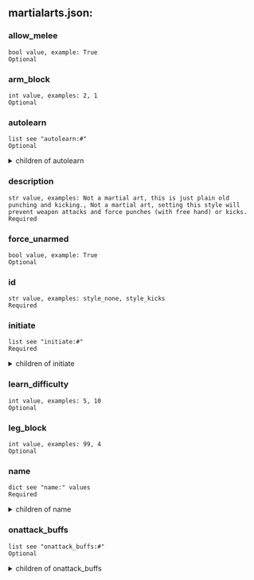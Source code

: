 
## martialarts.json:

### allow_melee 
 ```
 bool value, example: True
 Optional 
```

 ### arm_block 

 ```
 int value, examples: 2, 1
 Optional 
```


 ### autolearn 

 ```
 list see "autolearn:#"
 Optional 
```


 <details> 
 <summary> children of autolearn </summary> 

 ### autolearn:# 

 ```
 list see "autolearn:#:#"
 Required 
```


 <details> 
 <summary> children of autolearn:# </summary> 

 ### autolearn:#:# 

 ```
 str value, example: melee
 Required 
```



 </details>
</summary>


 </details>
</summary>


 </details>
</summary>

 ### description 

 ```
 str value, examples: Not a martial art, this is just plain old punching and kicking., Not a martial art, setting this style will prevent weapon attacks and force punches (with free hand) or kicks.
 Required 
```


 ### force_unarmed 

 ```
 bool value, example: True
 Optional 
```


 ### id 

 ```
 str value, examples: style_none, style_kicks
 Required 
```


 ### initiate 

 ```
 list see "initiate:#"
 Required 
```


 <details> 
 <summary> children of initiate </summary> 

 ### initiate:# 

 ```
 str value, examples: You decide to not use any martial arts., You force yourself to fight unarmed.
 Required 
```



 </details>
</summary>


 </details>
</summary>

 ### learn_difficulty 

 ```
 int value, examples: 5, 10
 Optional 
```


 ### leg_block 

 ```
 int value, examples: 99, 4
 Optional 
```


 ### name 

 ```
 dict see "name:" values
 Required 
```


 <details> 
 <summary> children of name </summary> 

 ### name:str 

 ```
 str value, examples: No style, Force unarmed
 Required 
```



 </details>
</summary>


 </details>
</summary>

 ### onattack_buffs 

 ```
 list see "onattack_buffs:#"
 Optional 
```


 <details> 
 <summary> children of onattack_buffs </summary> 

 ### onattack_buffs:# 

 ```
 dict see "onattack_buffs:#:" values
 Required 
```


 <details> 
 <summary> children of onattack_buffs:# </summary> 

 ### onattack_buffs:#:buff_duration 

 ```
 int value, examples: 3, 1
 Required 
```



 ### onattack_buffs:#:description 

 ```
 str value, examples: You intentions are known!  It will take you a few moments to sneak attack again.

-50% all damage.
Last 3 turns., A sharp sword cuts true.
Although, all things fade with time.
Restraint hones your skills.

-1.0 Dodge skill, -1 bash damage, -1 cut damage.
Lasts 1 turn.  Stacks 5 times.
 Required 
```



 ### onattack_buffs:#:flat_bonuses 

 ```
 list see "onattack_buffs:#:flat_bonuses:#"
 Optional 
```


 <details> 
 <summary> children of onattack_buffs:#:flat_bonuses </summary> 

 ### onattack_buffs:#:flat_bonuses:# 

 ```
 dict see "onattack_buffs:#:flat_bonuses:#:" values
 Required 
```


 <details> 
 <summary> children of onattack_buffs:#:flat_bonuses:# </summary> 

 ### onattack_buffs:#:flat_bonuses:#:scale 

 ```
 float value, example: -1.0
 Required 
```



 ### onattack_buffs:#:flat_bonuses:#:stat 

 ```
 str value, example: dodge
 Required 
```



 ### onattack_buffs:#:flat_bonuses:#:type 

 ```
 str value, example: cut
 Required 
```



 ### onattack_buffs:#:id 

 ```
 str value, examples: buff_ninjutsu_onattack, buff_niten_onattack
 Required 
```



 ### onattack_buffs:#:max_stacks 

 ```
 int value, example: 5
 Optional 
```



 ### onattack_buffs:#:melee_allowed 

 ```
 bool value, example: True
 Required 
```



 ### onattack_buffs:#:mult_bonuses 

 ```
 list see "onattack_buffs:#:mult_bonuses:#"
 Optional 
```


 <details> 
 <summary> children of onattack_buffs:#:mult_bonuses </summary> 

 ### onattack_buffs:#:mult_bonuses:# 

 ```
 dict see "onattack_buffs:#:mult_bonuses:#:" values
 Required 
```


 <details> 
 <summary> children of onattack_buffs:#:mult_bonuses:# </summary> 

 ### onattack_buffs:#:mult_bonuses:#:scale 

 ```
 float value, example: 0.5
 Required 
```



 ### onattack_buffs:#:mult_bonuses:#:stat 

 ```
 str value, example: damage
 Required 
```



 ### onattack_buffs:#:mult_bonuses:#:type 

 ```
 str value, example: bash
 Required 
```



 ### onattack_buffs:#:name 

 ```
 str value, examples: Loss of Surprise, Falling Leaf
 Required 
```



 ### onattack_buffs:#:unarmed_allowed 

 ```
 bool value, example: True
 Optional 
```



 </details>
</summary>


 </details>
</summary>


 </details>
</summary>

 ### onblock_buffs 

 ```
 list see "onblock_buffs:#"
 Optional 
```


 <details> 
 <summary> children of onblock_buffs </summary> 

 ### onblock_buffs:# 

 ```
 dict see "onblock_buffs:#:" values
 Required 
```


 <details> 
 <summary> children of onblock_buffs:# </summary> 

 ### onblock_buffs:#:buff_duration 

 ```
 int value, example: 1
 Required 
```



 ### onblock_buffs:#:description 

 ```
 str value, examples: Your next strike will find its mark much easier from your parry.

+1 Accuracy.
Lasts 1 turn., Each successful block reveals an opening in your opponent's guard.

+1 Accuracy.
Lasts 1 turn.  Stacks 3 times.
 Required 
```



 ### onblock_buffs:#:flat_bonuses 

 ```
 list see "onblock_buffs:#:flat_bonuses:#"
 Optional 
```


 <details> 
 <summary> children of onblock_buffs:#:flat_bonuses </summary> 

 ### onblock_buffs:#:flat_bonuses:# 

 ```
 dict see "onblock_buffs:#:flat_bonuses:#:" values
 Required 
```


 <details> 
 <summary> children of onblock_buffs:#:flat_bonuses:# </summary> 

 ### onblock_buffs:#:flat_bonuses:#:scale 

 ```
 float value, example: 1.0
 Required 
```



 ### onblock_buffs:#:flat_bonuses:#:stat 

 ```
 str value, example: hit
 Required 
```



 ### onblock_buffs:#:id 

 ```
 str value, examples: buff_fencing_onblock, buff_medievalpole_onblock
 Required 
```



 ### onblock_buffs:#:max_stacks 

 ```
 int value, example: 3
 Optional 
```



 ### onblock_buffs:#:melee_allowed 

 ```
 bool value, example: True
 Required 
```



 ### onblock_buffs:#:name 

 ```
 str value, examples: Parry, Defense Break
 Required 
```



 ### onblock_buffs:#:skill_requirements 

 ```
 list see "onblock_buffs:#:skill_requirements:#"
 Required 
```


 <details> 
 <summary> children of onblock_buffs:#:skill_requirements </summary> 

 ### onblock_buffs:#:skill_requirements:# 

 ```
 dict see "onblock_buffs:#:skill_requirements:#:" values
 Required 
```


 <details> 
 <summary> children of onblock_buffs:#:skill_requirements:# </summary> 

 ### onblock_buffs:#:skill_requirements:#:level 

 ```
 int value, example: 1
 Required 
```



 ### onblock_buffs:#:skill_requirements:#:name 

 ```
 str value, example: melee
 Required 
```



 </details>
</summary>


 </details>
</summary>


 </details>
</summary>


 </details>
</summary>


 </details>
</summary>

 ### oncrit_buffs 

 ```
 list see "oncrit_buffs:#"
 Optional 
```


 <details> 
 <summary> children of oncrit_buffs </summary> 

 ### oncrit_buffs:# 

 ```
 dict see "oncrit_buffs:#:" values
 Required 
```


 <details> 
 <summary> children of oncrit_buffs:# </summary> 

 ### oncrit_buffs:#:buff_duration 

 ```
 int value, examples: 3, 1
 Required 
```



 ### oncrit_buffs:#:description 

 ```
 str value, examples: You can follow up a critical hit with a stronger attack if the opportunity presents itself.

+15% bonus to all damage.
Enables "Combination Strike" technique.
Lasts 3 turns.  Stacks 3 times., Your powerful attack has given you the chance to end this fight right now!
Enables "Vicious Strike" techniques.
Lasts 1 turn.
 Required 
```



 ### oncrit_buffs:#:flat_bonuses 

 ```
 list see "oncrit_buffs:#:flat_bonuses:#"
 Optional 
```


 <details> 
 <summary> children of oncrit_buffs:#:flat_bonuses </summary> 

 ### oncrit_buffs:#:flat_bonuses:# 

 ```
 dict see "oncrit_buffs:#:flat_bonuses:#:" values
 Required 
```


 <details> 
 <summary> children of oncrit_buffs:#:flat_bonuses:# </summary> 

 ### oncrit_buffs:#:flat_bonuses:#:scale 

 ```
 float value, examples: 0.5, 1.0
 Required 
```



 ### oncrit_buffs:#:flat_bonuses:#:scaling-stat 

 ```
 str value, examples: str, per
 Required 
```



 ### oncrit_buffs:#:flat_bonuses:#:stat 

 ```
 str value, examples: arpen, damage
 Required 
```



 ### oncrit_buffs:#:flat_bonuses:#:type 

 ```
 str value, examples: bash, electric
 Required 
```



 ### oncrit_buffs:#:id 

 ```
 str value, examples: buff_eskrima_oncrit, buff_swordsmanship_oncrit
 Required 
```



 ### oncrit_buffs:#:max_stacks 

 ```
 int value, examples: 2, 3
 Optional 
```



 ### oncrit_buffs:#:melee_allowed 

 ```
 bool value, example: True
 Optional 
```



 ### oncrit_buffs:#:mult_bonuses 

 ```
 list see "oncrit_buffs:#:mult_bonuses:#"
 Optional 
```


 <details> 
 <summary> children of oncrit_buffs:#:mult_bonuses </summary> 

 ### oncrit_buffs:#:mult_bonuses:# 

 ```
 dict see "oncrit_buffs:#:mult_bonuses:#:" values
 Required 
```


 <details> 
 <summary> children of oncrit_buffs:#:mult_bonuses:# </summary> 

 ### oncrit_buffs:#:mult_bonuses:#:scale 

 ```
 float value, example: 1.15
 Required 
```



 ### oncrit_buffs:#:mult_bonuses:#:stat 

 ```
 str value, example: damage
 Required 
```



 ### oncrit_buffs:#:mult_bonuses:#:type 

 ```
 str value, example: bash
 Required 
```



 ### oncrit_buffs:#:name 

 ```
 str value, examples: Eskrima Combination, Manslayer
 Required 
```



 ### oncrit_buffs:#:skill_requirements 

 ```
 list see "oncrit_buffs:#:skill_requirements:#"
 Optional 
```


 <details> 
 <summary> children of oncrit_buffs:#:skill_requirements </summary> 

 ### oncrit_buffs:#:skill_requirements:# 

 ```
 dict see "oncrit_buffs:#:skill_requirements:#:" values
 Required 
```


 <details> 
 <summary> children of oncrit_buffs:#:skill_requirements:# </summary> 

 ### oncrit_buffs:#:skill_requirements:#:level 

 ```
 int value, examples: 2, 5
 Required 
```



 ### oncrit_buffs:#:skill_requirements:#:name 

 ```
 str value, examples: melee, unarmed
 Required 
```



 ### oncrit_buffs:#:unarmed_allowed 

 ```
 bool value, example: True
 Optional 
```



 </details>
</summary>


 </details>
</summary>


 </details>
</summary>

 ### ondodge_buffs 

 ```
 list see "ondodge_buffs:#"
 Optional 
```


 <details> 
 <summary> children of ondodge_buffs </summary> 

 ### ondodge_buffs:# 

 ```
 dict see "ondodge_buffs:#:" values
 Required 
```


 <details> 
 <summary> children of ondodge_buffs:# </summary> 

 ### ondodge_buffs:#:bonus_dodges 

 ```
 int value, example: 1
 Optional 
```



 ### ondodge_buffs:#:buff_duration 

 ```
 int value, examples: 1, 2
 Required 
```



 ### ondodge_buffs:#:description 

 ```
 str value, examples: You've seen your chance.  Now strike back!

+25% Bash damage.
Lasts for 1 turn., Much like the crane, you a quick to avoid danger.

+1 Dodge attempts, +1.0 Dodge skill.
Lasts 2 turns.
 Required 
```



 ### ondodge_buffs:#:flat_bonuses 

 ```
 list see "ondodge_buffs:#:flat_bonuses:#"
 Optional 
```


 <details> 
 <summary> children of ondodge_buffs:#:flat_bonuses </summary> 

 ### ondodge_buffs:#:flat_bonuses:# 

 ```
 dict see "ondodge_buffs:#:flat_bonuses:#:" values
 Required 
```


 <details> 
 <summary> children of ondodge_buffs:#:flat_bonuses:# </summary> 

 ### ondodge_buffs:#:flat_bonuses:#:scale 

 ```
 float value, examples: 1.0, 0.15
 Required 
```



 ### ondodge_buffs:#:flat_bonuses:#:scaling-stat 

 ```
 str value, examples: dex, per
 Optional 
```



 ### ondodge_buffs:#:flat_bonuses:#:stat 

 ```
 str value, examples: arpen, dodge
 Required 
```



 ### ondodge_buffs:#:flat_bonuses:#:type 

 ```
 str value, example: bash
 Optional 
```



 ### ondodge_buffs:#:id 

 ```
 str value, examples: buff_boxing_ondodge, buff_crane_ondodge
 Required 
```



 ### ondodge_buffs:#:max_stacks 

 ```
 int value, examples: 3, 4
 Optional 
```



 ### ondodge_buffs:#:melee_allowed 

 ```
 bool value, example: True
 Optional 
```



 ### ondodge_buffs:#:mult_bonuses 

 ```
 list see "ondodge_buffs:#:mult_bonuses:#"
 Optional 
```


 <details> 
 <summary> children of ondodge_buffs:#:mult_bonuses </summary> 

 ### ondodge_buffs:#:mult_bonuses:# 

 ```
 dict see "ondodge_buffs:#:mult_bonuses:#:" values
 Required 
```


 <details> 
 <summary> children of ondodge_buffs:#:mult_bonuses:# </summary> 

 ### ondodge_buffs:#:mult_bonuses:#:scale 

 ```
 float value, examples: 1.25, 1.1
 Required 
```



 ### ondodge_buffs:#:mult_bonuses:#:stat 

 ```
 str value, example: damage
 Required 
```



 ### ondodge_buffs:#:mult_bonuses:#:type 

 ```
 str value, example: bash
 Required 
```



 ### ondodge_buffs:#:name 

 ```
 str value, examples: Counter Chance, Crane's Grace
 Required 
```



 ### ondodge_buffs:#:skill_requirements 

 ```
 list see "ondodge_buffs:#:skill_requirements:#"
 Required 
```


 <details> 
 <summary> children of ondodge_buffs:#:skill_requirements </summary> 

 ### ondodge_buffs:#:skill_requirements:# 

 ```
 dict see "ondodge_buffs:#:skill_requirements:#:" values
 Required 
```


 <details> 
 <summary> children of ondodge_buffs:#:skill_requirements:# </summary> 

 ### ondodge_buffs:#:skill_requirements:#:level 

 ```
 int value, examples: 1, 5
 Required 
```



 ### ondodge_buffs:#:skill_requirements:#:name 

 ```
 str value, examples: unarmed, melee
 Required 
```



 ### ondodge_buffs:#:unarmed_allowed 

 ```
 bool value, example: True
 Optional 
```



 </details>
</summary>


 </details>
</summary>


 </details>
</summary>

 ### ongethit_buffs 

 ```
 list see "ongethit_buffs:#"
 Optional 
```


 <details> 
 <summary> children of ongethit_buffs </summary> 

 ### ongethit_buffs:# 

 ```
 dict see "ongethit_buffs:#:" values
 Required 
```


 <details> 
 <summary> children of ongethit_buffs:# </summary> 

 ### ongethit_buffs:#:buff_duration 

 ```
 int value, example: 5
 Required 
```



 ### ongethit_buffs:#:description 

 ```
 str value, example: Taking a hit will not slow you down.  You will outlast your opponent and win this fight.

+Bash damage increased by 25% of Strength, blocked damage decreased by 50% of Strength.
Lasts 5 turns.
 Required 
```



 ### ongethit_buffs:#:flat_bonuses 

 ```
 list see "ongethit_buffs:#:flat_bonuses:#"
 Required 
```


 <details> 
 <summary> children of ongethit_buffs:#:flat_bonuses </summary> 

 ### ongethit_buffs:#:flat_bonuses:# 

 ```
 dict see "ongethit_buffs:#:flat_bonuses:#:" values
 Required 
```


 <details> 
 <summary> children of ongethit_buffs:#:flat_bonuses:# </summary> 

 ### ongethit_buffs:#:flat_bonuses:#:scale 

 ```
 float value, example: 0.25
 Required 
```



 ### ongethit_buffs:#:flat_bonuses:#:scaling-stat 

 ```
 str value, example: str
 Required 
```



 ### ongethit_buffs:#:flat_bonuses:#:stat 

 ```
 str value, example: damage
 Required 
```



 ### ongethit_buffs:#:flat_bonuses:#:type 

 ```
 str value, example: bash
 Required 
```



 ### ongethit_buffs:#:id 

 ```
 str value, example: buff_muay_thai_ongethit
 Required 
```



 ### ongethit_buffs:#:name 

 ```
 str value, example: Determination
 Required 
```



 ### ongethit_buffs:#:skill_requirements 

 ```
 list see "ongethit_buffs:#:skill_requirements:#"
 Required 
```


 <details> 
 <summary> children of ongethit_buffs:#:skill_requirements </summary> 

 ### ongethit_buffs:#:skill_requirements:# 

 ```
 dict see "ongethit_buffs:#:skill_requirements:#:" values
 Required 
```


 <details> 
 <summary> children of ongethit_buffs:#:skill_requirements:# </summary> 

 ### ongethit_buffs:#:skill_requirements:#:level 

 ```
 int value, example: 3
 Required 
```



 ### ongethit_buffs:#:skill_requirements:#:name 

 ```
 str value, example: unarmed
 Required 
```



 ### ongethit_buffs:#:unarmed_allowed 

 ```
 bool value, example: True
 Required 
```



 </details>
</summary>


 </details>
</summary>


 </details>
</summary>

 ### onhit_buffs 

 ```
 list see "onhit_buffs:#"
 Optional 
```


 <details> 
 <summary> children of onhit_buffs </summary> 

 ### onhit_buffs:# 

 ```
 dict see "onhit_buffs:#:" values
 Required 
```


 <details> 
 <summary> children of onhit_buffs:# </summary> 

 ### onhit_buffs:#:bonus_blocks 

 ```
 int value, example: 2
 Optional 
```



 ### onhit_buffs:#:bonus_dodges 

 ```
 int value, example: 1
 Optional 
```



 ### onhit_buffs:#:buff_duration 

 ```
 int value, examples: 1, 2
 Required 
```



 ### onhit_buffs:#:description 

 ```
 str value, examples: Life and combat are a circle.  An attack leads to a counter and to an attack once again.  Seek to complete this loop.

+1 Accuracy, +2 bash Damage.
Enables "Dragon Vortex Block" and "Dragon Wing Dodge"
Lasts 1 turn., Landing a hit allows you to perfectly position yourself for maximum defense against multiple opponents.

+2 Block attempts, +1 Dodges attempts, blocked damge reduced by 50% of Strength.
Lasts 2 turns.
 Required 
```



 ### onhit_buffs:#:flat_bonuses 

 ```
 list see "onhit_buffs:#:flat_bonuses:#"
 Optional 
```


 <details> 
 <summary> children of onhit_buffs:#:flat_bonuses </summary> 

 ### onhit_buffs:#:flat_bonuses:# 

 ```
 dict see "onhit_buffs:#:flat_bonuses:#:" values
 Required 
```


 <details> 
 <summary> children of onhit_buffs:#:flat_bonuses:# </summary> 

 ### onhit_buffs:#:flat_bonuses:#:scale 

 ```
 float value, examples: 1.0, 0.5
 Required 
```



 ### onhit_buffs:#:flat_bonuses:#:scaling-stat 

 ```
 str value, example: str
 Optional 
```



 ### onhit_buffs:#:flat_bonuses:#:stat 

 ```
 str value, examples: hit, block
 Required 
```



 ### onhit_buffs:#:flat_bonuses:#:type 

 ```
 str value, example: bash
 Optional 
```



 ### onhit_buffs:#:id 

 ```
 str value, examples: buff_dragon_onhit, buff_karate_onhit
 Required 
```



 ### onhit_buffs:#:max_stacks 

 ```
 int value, examples: 4, 3
 Optional 
```



 ### onhit_buffs:#:mult_bonuses 

 ```
 list see "onhit_buffs:#:mult_bonuses:#"
 Optional 
```


 <details> 
 <summary> children of onhit_buffs:#:mult_bonuses </summary> 

 ### onhit_buffs:#:mult_bonuses:# 

 ```
 dict see "onhit_buffs:#:mult_bonuses:#:" values
 Required 
```


 <details> 
 <summary> children of onhit_buffs:#:mult_bonuses:# </summary> 

 ### onhit_buffs:#:mult_bonuses:#:scale 

 ```
 float value, examples: 1.2, 1.1
 Required 
```



 ### onhit_buffs:#:mult_bonuses:#:stat 

 ```
 str value, examples: damage, movecost
 Required 
```



 ### onhit_buffs:#:mult_bonuses:#:type 

 ```
 str value, example: bash
 Optional 
```



 ### onhit_buffs:#:name 

 ```
 str value, examples: Dragon's Flight, Karate Strike
 Required 
```



 ### onhit_buffs:#:req_buffs 

 ```
 list see "onhit_buffs:#:req_buffs:#"
 Optional 
```


 <details> 
 <summary> children of onhit_buffs:#:req_buffs </summary> 

 ### onhit_buffs:#:req_buffs:# 

 ```
 str value, example: buff_pankration_ondodge
 Required 
```



 ### onhit_buffs:#:skill_requirements 

 ```
 list see "onhit_buffs:#:skill_requirements:#"
 Required 
```


 <details> 
 <summary> children of onhit_buffs:#:skill_requirements </summary> 

 ### onhit_buffs:#:skill_requirements:# 

 ```
 dict see "onhit_buffs:#:skill_requirements:#:" values
 Required 
```


 <details> 
 <summary> children of onhit_buffs:#:skill_requirements:# </summary> 

 ### onhit_buffs:#:skill_requirements:#:level 

 ```
 int value, examples: 1, 3
 Required 
```



 ### onhit_buffs:#:skill_requirements:#:name 

 ```
 str value, example: unarmed
 Required 
```



 ### onhit_buffs:#:unarmed_allowed 

 ```
 bool value, example: True
 Required 
```



 </details>
</summary>


 </details>
</summary>


 </details>
</summary>

 ### onkill_buffs 

 ```
 list see "onkill_buffs:#"
 Optional 
```


 <details> 
 <summary> children of onkill_buffs </summary> 

 ### onkill_buffs:# 

 ```
 dict see "onkill_buffs:#:" values
 Required 
```


 <details> 
 <summary> children of onkill_buffs:# </summary> 

 ### onkill_buffs:#:bonus_dodges 

 ```
 int value, example: 2
 Optional 
```



 ### onkill_buffs:#:buff_duration 

 ```
 int value, examples: 3, 5
 Required 
```



 ### onkill_buffs:#:description 

 ```
 str value, examples: Your target has perished.  It is time to leave and plan your next attack.

+2 Dodge attempts, +10 movement speed.
Last 3 turns., YOU ARE ON FIRE!  +5 fire damage for 5 turns.
 Required 
```



 ### onkill_buffs:#:flat_bonuses 

 ```
 list see "onkill_buffs:#:flat_bonuses:#"
 Required 
```


 <details> 
 <summary> children of onkill_buffs:#:flat_bonuses </summary> 

 ### onkill_buffs:#:flat_bonuses:# 

 ```
 dict see "onkill_buffs:#:flat_bonuses:#:" values
 Required 
```


 <details> 
 <summary> children of onkill_buffs:#:flat_bonuses:# </summary> 

 ### onkill_buffs:#:flat_bonuses:#:scale 

 ```
 float value, examples: 10.0, 5.0
 Required 
```



 ### onkill_buffs:#:flat_bonuses:#:stat 

 ```
 str value, examples: speed, damage
 Required 
```



 ### onkill_buffs:#:flat_bonuses:#:type 

 ```
 str value, example: heat
 Optional 
```



 ### onkill_buffs:#:id 

 ```
 str value, examples: buff_ninjutsu_onkill, debug_kill_buff
 Required 
```



 ### onkill_buffs:#:melee_allowed 

 ```
 bool value, example: True
 Optional 
```



 ### onkill_buffs:#:name 

 ```
 str value, examples: Escape Plan, On Fire
 Required 
```



 ### onkill_buffs:#:skill_requirements 

 ```
 list see "onkill_buffs:#:skill_requirements:#"
 Optional 
```


 <details> 
 <summary> children of onkill_buffs:#:skill_requirements </summary> 

 ### onkill_buffs:#:skill_requirements:# 

 ```
 dict see "onkill_buffs:#:skill_requirements:#:" values
 Required 
```


 <details> 
 <summary> children of onkill_buffs:#:skill_requirements:# </summary> 

 ### onkill_buffs:#:skill_requirements:#:level 

 ```
 int value, example: 3
 Required 
```



 ### onkill_buffs:#:skill_requirements:#:name 

 ```
 str value, example: melee
 Required 
```



 ### onkill_buffs:#:unarmed_allowed 

 ```
 bool value, example: True
 Required 
```



 </details>
</summary>


 </details>
</summary>


 </details>
</summary>

 ### onmiss_buffs 

 ```
 list see "onmiss_buffs:#"
 Optional 
```


 <details> 
 <summary> children of onmiss_buffs </summary> 

 ### onmiss_buffs:# 

 ```
 dict see "onmiss_buffs:#:" values
 Required 
```


 <details> 
 <summary> children of onmiss_buffs:# </summary> 

 ### onmiss_buffs:#:buff_duration 

 ```
 int value, examples: 2, 1
 Required 
```



 ### onmiss_buffs:#:description 

 ```
 str value, examples: You didn't miss, it's just part of the dance and the best part is about to start!

+15% Bash damage.
Lasts 2 turns.  Stacks 3 times., Your feint is the perfect setup for a devastating followup attack!

+1 Accuracy.
Enables "Compound Attack" technique.
Lasts 1 turn.
 Required 
```



 ### onmiss_buffs:#:flat_bonuses 

 ```
 list see "onmiss_buffs:#:flat_bonuses:#"
 Optional 
```


 <details> 
 <summary> children of onmiss_buffs:#:flat_bonuses </summary> 

 ### onmiss_buffs:#:flat_bonuses:# 

 ```
 dict see "onmiss_buffs:#:flat_bonuses:#:" values
 Required 
```


 <details> 
 <summary> children of onmiss_buffs:#:flat_bonuses:# </summary> 

 ### onmiss_buffs:#:flat_bonuses:#:scale 

 ```
 float value, examples: 1.0, 2.0
 Required 
```



 ### onmiss_buffs:#:flat_bonuses:#:stat 

 ```
 str value, examples: hit, damage
 Required 
```



 ### onmiss_buffs:#:flat_bonuses:#:type 

 ```
 str value, example: bash
 Optional 
```



 ### onmiss_buffs:#:id 

 ```
 str value, examples: buff_capoeira_onmiss, buff_fencing_onmiss
 Required 
```



 ### onmiss_buffs:#:max_stacks 

 ```
 int value, examples: 3, 5
 Optional 
```



 ### onmiss_buffs:#:melee_allowed 

 ```
 bool value, example: True
 Optional 
```



 ### onmiss_buffs:#:mult_bonuses 

 ```
 list see "onmiss_buffs:#:mult_bonuses:#"
 Optional 
```


 <details> 
 <summary> children of onmiss_buffs:#:mult_bonuses </summary> 

 ### onmiss_buffs:#:mult_bonuses:# 

 ```
 dict see "onmiss_buffs:#:mult_bonuses:#:" values
 Required 
```


 <details> 
 <summary> children of onmiss_buffs:#:mult_bonuses:# </summary> 

 ### onmiss_buffs:#:mult_bonuses:#:scale 

 ```
 float value, example: 1.15
 Required 
```



 ### onmiss_buffs:#:mult_bonuses:#:stat 

 ```
 str value, example: damage
 Required 
```



 ### onmiss_buffs:#:mult_bonuses:#:type 

 ```
 str value, example: bash
 Required 
```



 ### onmiss_buffs:#:name 

 ```
 str value, examples: Capoeira Tempo, Remise
 Required 
```



 ### onmiss_buffs:#:skill_requirements 

 ```
 list see "onmiss_buffs:#:skill_requirements:#"
 Optional 
```


 <details> 
 <summary> children of onmiss_buffs:#:skill_requirements </summary> 

 ### onmiss_buffs:#:skill_requirements:# 

 ```
 dict see "onmiss_buffs:#:skill_requirements:#:" values
 Required 
```


 <details> 
 <summary> children of onmiss_buffs:#:skill_requirements:# </summary> 

 ### onmiss_buffs:#:skill_requirements:#:level 

 ```
 int value, examples: 3, 1
 Required 
```



 ### onmiss_buffs:#:skill_requirements:#:name 

 ```
 str value, examples: melee, unarmed
 Required 
```



 ### onmiss_buffs:#:unarmed_allowed 

 ```
 bool value, example: True
 Optional 
```



 </details>
</summary>


 </details>
</summary>


 </details>
</summary>

 ### onmove_buffs 

 ```
 list see "onmove_buffs:#"
 Optional 
```


 <details> 
 <summary> children of onmove_buffs </summary> 

 ### onmove_buffs:# 

 ```
 dict see "onmove_buffs:#:" values
 Required 
```


 <details> 
 <summary> children of onmove_buffs:# </summary> 

 ### onmove_buffs:#:bonus_blocks 

 ```
 int value, examples: -2, -1
 Optional 
```



 ### onmove_buffs:#:bonus_dodges 

 ```
 int value, examples: 1, 2
 Optional 
```



 ### onmove_buffs:#:buff_duration 

 ```
 int value, examples: 1, 3
 Required 
```



 ### onmove_buffs:#:description 

 ```
 str value, examples: You are make yourself harder to hit by bobbing and weaving as you move.

+1.0 Dodge skill.
Lasts for 1 turns.  Stacks 2 times., You can feel the rhythm as you move.  Not only are you harder to hit, but your kicks are even more amazing!

+1.0 Dodge skill.
Enables "Spin Kick" and "Sweep Kick" techniques.
Lasts 3 turns.
 Required 
```



 ### onmove_buffs:#:flat_bonuses 

 ```
 list see "onmove_buffs:#:flat_bonuses:#"
 Optional 
```


 <details> 
 <summary> children of onmove_buffs:#:flat_bonuses </summary> 

 ### onmove_buffs:#:flat_bonuses:# 

 ```
 dict see "onmove_buffs:#:flat_bonuses:#:" values
 Required 
```


 <details> 
 <summary> children of onmove_buffs:#:flat_bonuses:# </summary> 

 ### onmove_buffs:#:flat_bonuses:#:scale 

 ```
 float value, examples: 1.0, -0.5
 Required 
```



 ### onmove_buffs:#:flat_bonuses:#:scaling-stat 

 ```
 str value, examples: str, dex
 Optional 
```



 ### onmove_buffs:#:flat_bonuses:#:stat 

 ```
 str value, examples: dodge, block
 Required 
```



 ### onmove_buffs:#:id 

 ```
 str value, examples: buff_boxing_onmove, buff_capoeira_onmove
 Required 
```



 ### onmove_buffs:#:max_stacks 

 ```
 int value, example: 2
 Optional 
```



 ### onmove_buffs:#:melee_allowed 

 ```
 bool value, example: True
 Optional 
```



 ### onmove_buffs:#:mult_bonuses 

 ```
 list see "onmove_buffs:#:mult_bonuses:#"
 Optional 
```


 <details> 
 <summary> children of onmove_buffs:#:mult_bonuses </summary> 

 ### onmove_buffs:#:mult_bonuses:# 

 ```
 dict see "onmove_buffs:#:mult_bonuses:#:" values
 Required 
```


 <details> 
 <summary> children of onmove_buffs:#:mult_bonuses:# </summary> 

 ### onmove_buffs:#:mult_bonuses:#:scale 

 ```
 float value, examples: 1.25, 1.1
 Required 
```



 ### onmove_buffs:#:mult_bonuses:#:stat 

 ```
 str value, example: damage
 Required 
```



 ### onmove_buffs:#:mult_bonuses:#:type 

 ```
 str value, example: bash
 Required 
```



 ### onmove_buffs:#:name 

 ```
 str value, examples: Footwork, Capoeira Momentum
 Required 
```



 ### onmove_buffs:#:req_buffs 

 ```
 list see "onmove_buffs:#:req_buffs:#"
 Optional 
```


 <details> 
 <summary> children of onmove_buffs:#:req_buffs </summary> 

 ### onmove_buffs:#:req_buffs:# 

 ```
 str value, example: buff_leopard_onmove1
 Required 
```



 ### onmove_buffs:#:skill_requirements 

 ```
 list see "onmove_buffs:#:skill_requirements:#"
 Optional 
```


 <details> 
 <summary> children of onmove_buffs:#:skill_requirements </summary> 

 ### onmove_buffs:#:skill_requirements:# 

 ```
 dict see "onmove_buffs:#:skill_requirements:#:" values
 Required 
```


 <details> 
 <summary> children of onmove_buffs:#:skill_requirements:# </summary> 

 ### onmove_buffs:#:skill_requirements:#:level 

 ```
 int value, examples: 2, 1
 Required 
```



 ### onmove_buffs:#:skill_requirements:#:name 

 ```
 str value, examples: unarmed, melee
 Required 
```



 ### onmove_buffs:#:unarmed_allowed 

 ```
 bool value, example: True
 Optional 
```



 </details>
</summary>


 </details>
</summary>


 </details>
</summary>

 ### onpause_buffs 

 ```
 list see "onpause_buffs:#"
 Optional 
```


 <details> 
 <summary> children of onpause_buffs </summary> 

 ### onpause_buffs:# 

 ```
 dict see "onpause_buffs:#:" values
 Required 
```


 <details> 
 <summary> children of onpause_buffs:# </summary> 

 ### onpause_buffs:#:buff_duration 

 ```
 int value, examples: 2, 1
 Required 
```



 ### onpause_buffs:#:description 

 ```
 str value, examples: The eye of the storm,
a fleeting moment of peace,
gone without a trace.

+2 Accuracy, Dodge skill increased by 50% of Perception.
Lasts 2 turns., Every snake wait for the perfect moment to strike.  Aim as your opponents approve and attack their weakness without mercy!

+1 Accuracy, gain armor penetration equal to 50% of Perceptions.
Lasts 1 turn.  Stacks 3 times.
 Required 
```



 ### onpause_buffs:#:flat_bonuses 

 ```
 list see "onpause_buffs:#:flat_bonuses:#"
 Required 
```


 <details> 
 <summary> children of onpause_buffs:#:flat_bonuses </summary> 

 ### onpause_buffs:#:flat_bonuses:# 

 ```
 dict see "onpause_buffs:#:flat_bonuses:#:" values
 Required 
```


 <details> 
 <summary> children of onpause_buffs:#:flat_bonuses:# </summary> 

 ### onpause_buffs:#:flat_bonuses:#:scale 

 ```
 float value, examples: 2.0, 1.0
 Required 
```



 ### onpause_buffs:#:flat_bonuses:#:scaling-stat 

 ```
 str value, example: per
 Required 
```



 ### onpause_buffs:#:flat_bonuses:#:stat 

 ```
 str value, examples: hit, block
 Required 
```



 ### onpause_buffs:#:flat_bonuses:#:type 

 ```
 str value, example: bash
 Optional 
```



 ### onpause_buffs:#:id 

 ```
 str value, examples: buff_niten_onpause, buff_snake_onpause
 Required 
```



 ### onpause_buffs:#:max_stacks 

 ```
 int value, example: 3
 Optional 
```



 ### onpause_buffs:#:melee_allowed 

 ```
 bool value, example: True
 Optional 
```



 ### onpause_buffs:#:name 

 ```
 str value, examples: Stillness, Snake's Coil
 Required 
```



 ### onpause_buffs:#:skill_requirements 

 ```
 list see "onpause_buffs:#:skill_requirements:#"
 Optional 
```


 <details> 
 <summary> children of onpause_buffs:#:skill_requirements </summary> 

 ### onpause_buffs:#:skill_requirements:# 

 ```
 dict see "onpause_buffs:#:skill_requirements:#:" values
 Required 
```


 <details> 
 <summary> children of onpause_buffs:#:skill_requirements:# </summary> 

 ### onpause_buffs:#:skill_requirements:#:level 

 ```
 int value, examples: 1, 4
 Required 
```



 ### onpause_buffs:#:skill_requirements:#:name 

 ```
 str value, example: unarmed
 Required 
```



 ### onpause_buffs:#:unarmed_allowed 

 ```
 bool value, example: True
 Optional 
```



 </details>
</summary>


 </details>
</summary>


 </details>
</summary>

 ### primary_skill 

 ```
 str value, examples: cutting, bashing
 Optional 
```


 ### static_buffs 

 ```
 list see "static_buffs:#"
 Optional 
```


 <details> 
 <summary> children of static_buffs </summary> 

 ### static_buffs:# 

 ```
 dict see "static_buffs:#:" values
 Required 
```


 <details> 
 <summary> children of static_buffs:# </summary> 

 ### static_buffs:#:bonus_blocks 

 ```
 int value, examples: 1, 2
 Optional 
```



 ### static_buffs:#:bonus_dodges 

 ```
 int value, example: 1
 Optional 
```



 ### static_buffs:#:description 

 ```
 str value, examples: By disregarding offensive in favor of self-defense, you are better at protecting.

Blocked damage reduced by 100% of Dexterity., A solid stance allows you block more damage than normal and deliver better punches.

+2 Bash damage, Blocked damge reduced by 50% of Strength.
 Required 
```



 ### static_buffs:#:flat_bonuses 

 ```
 list see "static_buffs:#:flat_bonuses:#"
 Optional 
```


 <details> 
 <summary> children of static_buffs:#:flat_bonuses </summary> 

 ### static_buffs:#:flat_bonuses:# 

 ```
 dict see "static_buffs:#:flat_bonuses:#:" values
 Required 
```


 <details> 
 <summary> children of static_buffs:#:flat_bonuses:# </summary> 

 ### static_buffs:#:flat_bonuses:#:scale 

 ```
 float value, examples: 0.5, 1.0
 Required 
```



 ### static_buffs:#:flat_bonuses:#:scaling-stat 

 ```
 str value, examples: str, dex
 Optional 
```



 ### static_buffs:#:flat_bonuses:#:stat 

 ```
 str value, examples: block, hit
 Required 
```



 ### static_buffs:#:flat_bonuses:#:type 

 ```
 str value, examples: bash, cut
 Optional 
```



 ### static_buffs:#:id 

 ```
 str value, examples: buff_aikido_static1, buff_boxing_static
 Required 
```



 ### static_buffs:#:melee_allowed 

 ```
 bool value, example: True
 Optional 
```



 ### static_buffs:#:mult_bonuses 

 ```
 list see "static_buffs:#:mult_bonuses:#"
 Optional 
```


 <details> 
 <summary> children of static_buffs:#:mult_bonuses </summary> 

 ### static_buffs:#:mult_bonuses:# 

 ```
 dict see "static_buffs:#:mult_bonuses:#:" values
 Required 
```


 <details> 
 <summary> children of static_buffs:#:mult_bonuses:# </summary> 

 ### static_buffs:#:mult_bonuses:#:scale 

 ```
 float value, examples: 1.5, 1.33
 Required 
```



 ### static_buffs:#:mult_bonuses:#:stat 

 ```
 str value, example: damage
 Required 
```



 ### static_buffs:#:mult_bonuses:#:type 

 ```
 str value, example: bash
 Required 
```



 ### static_buffs:#:name 

 ```
 str value, examples: Aikido Stance, Boxing Stance
 Required 
```



 ### static_buffs:#:quiet 

 ```
 bool value, example: True
 Optional 
```



 ### static_buffs:#:skill_requirements 

 ```
 list see "static_buffs:#:skill_requirements:#"
 Optional 
```


 <details> 
 <summary> children of static_buffs:#:skill_requirements </summary> 

 ### static_buffs:#:skill_requirements:# 

 ```
 dict see "static_buffs:#:skill_requirements:#:" values
 Required 
```


 <details> 
 <summary> children of static_buffs:#:skill_requirements:# </summary> 

 ### static_buffs:#:skill_requirements:#:level 

 ```
 int value, examples: 3, 7
 Required 
```



 ### static_buffs:#:skill_requirements:#:name 

 ```
 str value, examples: unarmed, melee
 Required 
```



 ### static_buffs:#:stealthy 

 ```
 bool value, example: True
 Optional 
```



 ### static_buffs:#:throw_immune 

 ```
 bool value, example: True
 Optional 
```



 ### static_buffs:#:unarmed_allowed 

 ```
 bool value, example: True
 Optional 
```



 ### static_buffs:#:unarmed_weapons_allowed 

 ```
 bool value, example: False
 Optional 
```



 </details>
</summary>


 </details>
</summary>


 </details>
</summary>

 ### strictly_melee 

 ```
 bool value, example: True
 Optional 
```


 ### techniques 

 ```
 list see "techniques:#"
 Optional 
```


 <details> 
 <summary> children of techniques </summary> 

 ### techniques:# 

 ```
 str value, examples: tec_aikido_break, tec_boxing_rapid
 Required 
```



 </details>
</summary>


 </details>
</summary>

 ### type 

 ```
 str value, example: martial_art
 Required 
```


 ### weapons 

 ```
 list see "weapons:#"
 Optional 
```


 <details> 
 <summary> children of weapons </summary> 

 ### weapons:# 

 ```
 str value, examples: baton-extended, bagh_nakha
 Required 
```


